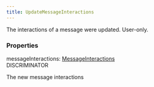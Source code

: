 ```yaml
---
title: UpdateMessageInteractions
---
```


The interactions of a message were updated. User-only.

### Properties

<div class="flex flex-col gap-3"><div><div class="flex gap-2"><div class="font-mono p" id="p_messageInteractions" data-anchor><span class="font-bold">messageInteractions</span><span class="opacity-50">:</span> <a href="/types/messageinteractions"  >MessageInteractions</a></div><div class="flex items-center"><div class="bg-dbt px-1.5 rounded-md select-none text-fgt text-[10px]">DISCRIMINATOR</div></div></div><div class="pl-3"><div class="no-margin">

The new message interactions

</div></div></div></div>

